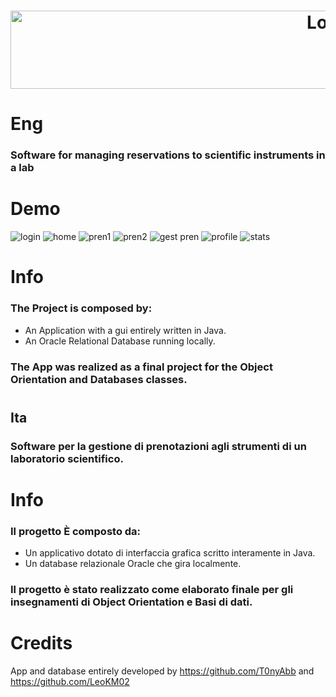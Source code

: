 <h1 align="center">
  <a href="https://github.com/T0nyAbb/LabManager">
    <img src="https://github.com/T0nyAbb/LabManager/assets/120809118/918427b7-3681-4f03-b2f5-8f79171ff772" alt="Logo" width="1000" height="125">
  </a>
</h1>

# Eng
### Software for managing reservations to scientific instruments in a lab
#

# Demo
![login](https://github.com/T0nyAbb/LabManager/assets/120809118/1f033a5d-c408-45be-b488-0968ff22b110)
![home](https://github.com/T0nyAbb/LabManager/assets/120809118/bd9f97df-9566-4a36-9c5e-a2a1285c7d15)
![pren1](https://github.com/T0nyAbb/LabManager/assets/120809118/b5e21430-bf3b-4b9d-8108-f12f4fd45cd2)
![pren2](https://github.com/T0nyAbb/LabManager/assets/120809118/f0ab3ae2-3f88-40f6-b4b9-32a4461b8c7d)
![gest pren](https://github.com/T0nyAbb/LabManager/assets/120809118/a46ef88a-db1c-415a-b284-bdb40b9432f1)
![profile](https://github.com/T0nyAbb/LabManager/assets/120809118/ba366602-2ee2-4028-a9d9-6eacf075c000)
![stats](https://github.com/T0nyAbb/LabManager/assets/120809118/ef5978df-38a3-4f69-bbc8-9d0f00e8d4e5)


# Info
### The Project is composed by:
* An Application with a gui entirely written in Java.
* An Oracle Relational Database running locally.

### The App was realized as a final project for the Object Orientation and Databases classes.
#
#


## Ita
### Software per la gestione di prenotazioni agli strumenti di un laboratorio scientifico.
#

# Info
### Il progetto È composto da:
* Un applicativo dotato di interfaccia grafica scritto interamente in Java.
* Un database relazionale Oracle che gira localmente.

### Il progetto è stato realizzato come elaborato finale per gli insegnamenti di Object Orientation e Basi di dati.

#
# Credits
App and database entirely developed by https://github.com/T0nyAbb and https://github.com/LeoKM02




